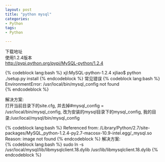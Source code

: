 ```yaml
---
layout: post
title: "python mysql"
categories:
- Python 
tags:
- Python 

--- 
```


下载地址  
使用1.2.4版本  
<http://pypi.python.org/pypi/MySQL-python/1.2.4>

{% codeblock lang:bash %}
xjl:MySQL-python-1.2.4 xjliao$ python ./setup.py install
{% endcodeblock %}
常见错误
{% codeblock lang:bash %}
EnvironmentError: /usr/local/bin/mysql_config not found  
{% endcodeblock %}

解决方案:  
打开当前目录下的site.cfg, 并去掉#mysql\_config = /usr/local/bin/mysql\_config,
改为安装的mysql目录下的mysql\_config,
我的目录:/usr/local/mysql/bin/mysql\_config

{% codeblock lang:bash %}
 Referenced from: /Library/Python/2.7/site-packages/MySQL_python-1.2.4-py2.7-macosx-10.9-intel.egg/_mysql.so
  Reason: image not found
{% endcodeblock %}
解决方案:  
{% codeblock lang:bash %}
sudo ln -s /usr/local/mysql/lib/libmysqlclient.18.dylib /usr/lib/libmysqlclient.18.dylib
{% endcodeblock %}




